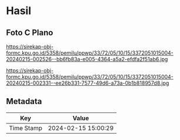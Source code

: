 # Hasil

## Foto C Plano

https://sirekap-obj-formc.kpu.go.id/5358/pemilu/ppwp/33/72/05/10/15/3372051015004-20240215-002526--bb6fb83a-e005-4364-a5a2-efdfa2f51ab6.jpg

https://sirekap-obj-formc.kpu.go.id/5358/pemilu/ppwp/33/72/05/10/15/3372051015004-20240215-002331--ee26b331-7577-49d6-a73a-0b1b818957d8.jpg


## Metadata

| Key        | Value               |
| ---------- | ------------------- |
| Time Stamp | 2024-02-15 15:00:29 |




